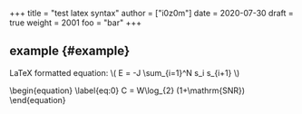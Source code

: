 +++
title = "test latex syntax"
author = ["i0z0m"]
date = 2020-07-30
draft = true
weight = 2001
foo = "bar"
+++

## example {#example}

LaTeX formatted equation: \\( E = -J \sum\_{i=1}^N s\_i s\_{i+1} \\)

\begin{equation}
\label{eq:0}
C = W\log\_{2} (1+\mathrm{SNR})
\end{equation}

